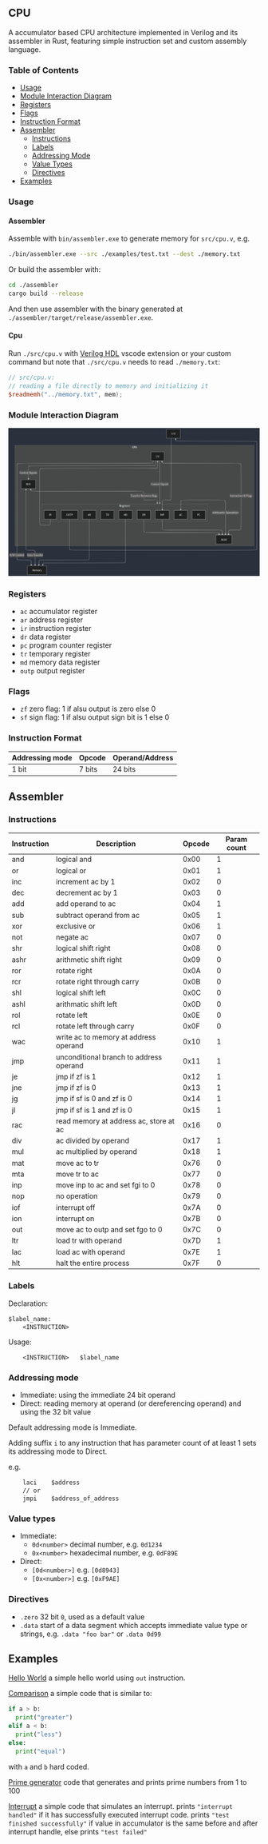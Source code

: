 ## CPU

A accumulator based CPU architecture implemented in Verilog and its assembler in Rust, featuring simple instruction set and custom assembly language.

### Table of Contents

- [Usage](#usage)
- [Module Interaction Diagram](#module-interaction-diagram)
- [Registers](#registers)
- [Flags](#flags)
- [Instruction Format](#instruction-format)
- [Assembler](#assembler-1)
  - [Instructions](#instructions)
  - [Labels](#labels)
  - [Addressing Mode](#addressing-mode)
  - [Value Types](#value-types)
  - [Directives](#directives)
- [Examples](#examples)

### Usage

#### Assembler

Assemble with `bin/assembler.exe` to generate memory for `src/cpu.v`, e.g.

```bash
./bin/assembler.exe --src ./examples/test.txt --dest ./memory.txt
```

Or build the assembler with:

```bash
cd ./assembler
cargo build --release
```

And then use assembler with the binary generated at `./assembler/target/release/assembler.exe`.

#### Cpu

Run `./src/cpu.v` with [Verilog HDL](https://marketplace.visualstudio.com/items?itemName=leafvmaple.verilog) vscode extension or your custom command but note that `./src/cpu.v` needs to read `./memory.txt`:

```verilog
// src/cpu.v:
// reading a file directly to memory and initializing it
$readmemh("../memory.txt", mem);
```

### Module Interaction Diagram

![](./assets/diagram.png)

### Registers

- `ac` accumulator register
- `ar` address register
- `ir` instruction register
- `dr` data register
- `pc` program counter register
- `tr` temporary register
- `md` memory data register
- `outp` output register

### Flags

- `zf` zero flag: 1 if alsu output is zero else 0
- `sf` sign flag: 1 if alsu output sign bit is 1 else 0

### Instruction Format

| Addressing mode | Opcode | Operand/Address |
| --------------- | ------ | --------------- |
| 1 bit           | 7 bits | 24 bits         |

## Assembler

### Instructions

| Instruction | Description                             | Opcode | Param count |
| ----------- | --------------------------------------- | ------ | ----------- |
| and         | logical and                             | 0x00   | 1           |
| or          | logical or                              | 0x01   | 1           |
| inc         | increment ac by 1                       | 0x02   | 0           |
| dec         | decrement ac by 1                       | 0x03   | 0           |
| add         | add operand to ac                       | 0x04   | 1           |
| sub         | subtract operand from ac                | 0x05   | 1           |
| xor         | exclusive or                            | 0x06   | 1           |
| not         | negate ac                               | 0x07   | 0           |
| shr         | logical shift right                     | 0x08   | 0           |
| ashr        | arithmetic shift right                  | 0x09   | 0           |
| ror         | rotate right                            | 0x0A   | 0           |
| rcr         | rotate right through carry              | 0x0B   | 0           |
| shl         | logical shift left                      | 0x0C   | 0           |
| ashl        | arithmatic shift left                   | 0x0D   | 0           |
| rol         | rotate left                             | 0x0E   | 0           |
| rcl         | rotate left through carry               | 0x0F   | 0           |
| wac         | write ac to memory at address operand   | 0x10   | 1           |
| jmp         | unconditional branch to address operand | 0x11   | 1           |
| je          | jmp if zf is 1                          | 0x12   | 1           |
| jne         | jmp if zf is 0                          | 0x13   | 1           |
| jg          | jmp if sf is 0 and zf is 0              | 0x14   | 1           |
| jl          | jmp if sf is 1 and zf is 0              | 0x15   | 1           |
| rac         | read memory at address ac, store at ac  | 0x16   | 0           |
| div         | ac divided by operand                   | 0x17   | 1           |
| mul         | ac multiplied by operand                | 0x18   | 1           |
| mat         | move ac to tr                           | 0x76   | 0           |
| mta         | move tr to ac                           | 0x77   | 0           |
| inp         | move inp to ac and set fgi to 0         | 0x78   | 0           |
| nop         | no operation                            | 0x79   | 0           |
| iof         | interrupt off                           | 0x7A   | 0           |
| ion         | interrupt on                            | 0x7B   | 0           |
| out         | move ac to outp and set fgo to 0        | 0x7C   | 0           |
| ltr         | load tr with operand                    | 0x7D   | 1           |
| lac         | load ac with operand                    | 0x7E   | 1           |
| hlt         | halt the entire process                 | 0x7F   | 0           |

### Labels

Declaration:

```
$label_name:
    <INSTRUCTION>
```

Usage:

```
    <INSTRUCTION>   $label_name
```

### Addressing mode

- Immediate: using the immediate 24 bit operand
- Direct: reading memory at operand (or dereferencing operand) and using the 32 bit value

Default addressing mode is Immediate.

Adding suffix `i` to any instruction that has parameter count of at least 1 sets its addressing mode to Direct.

e.g.

```
    laci    $address
    // or
    jmpi    $address_of_address
```

### Value types

- Immediate:
  - `0d<number>` decimal number, e.g. `0d1234`
  - `0x<number>` hexadecimal number, e.g. `0dF89E`
- Direct:
  - `[0d<number>]` e.g. `[0d8943]`
  - `[0x<number>]` e.g. `[0xF9AE]`

### Directives

- `.zero` 32 bit `0`, used as a default value
- `.data` start of a data segment which accepts immediate value type or strings, e.g. `.data "foo bar"` or `.data 0d99`

## Examples

[Hello World](./examples/hello_world.txt) a simple hello world using `out` instruction.

[Comparison](./examples/test.txt) a simple code that is similar to:

```python
if a > b:
  print("greater")
elif a < b:
  print("less")
else:
  print("equal")
```

with `a` and `b` hard coded.

[Prime generator](./examples/prime_generator.txt) code that generates and prints prime numbers from 1 to 100

[Interrupt](./examples/interrupt.txt) a simple code that simulates an interrupt.
prints `"interrupt handled"` if it has successfully executed interrupt code.
prints `"test finished successfully"` if value in accumulator is the same before and after interrupt handle, else prints `"test failed"`
